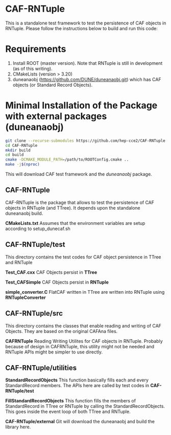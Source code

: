 # CAF-RNTuple

This is a standalone test framework to test the persistence of CAF objects in RNTuple. Please follow the instructions below to build and run this code:

# Requirements

1. Install ROOT (master version). Note that RNTuple is still in development (as of this writing). 
2. CMakeLists (version > 3.20)
3. duneanaobj (https://github.com/DUNE/duneanaobj.git) which has CAF objects (or Standard Record Objects). 

# Minimal Installation of the Package with external packages (duneanaobj)

```bash
git clone --recurse-submodules https://github.com/hep-cce2/CAF-RNTuple.git
cd CAF-RNTuple
mkdir build
cd build
cmake -DCMAKE_MODULE_PATH=/path/to/ROOTConfig.cmake ..
make -j$(nproc)
```
This will download CAF test framework and the *duneanaobj* package. 

## CAF-RNTuple 

CAF-RNTuple is the package that allows to test the persistence of CAF objects in RNTuple (and TTree). It depends upon the standalone duneanaobj build. 


**CMakeLists.txt** Assumes that the environment variables are setup according to setup_dunecaf.sh

## CAF-RNTuple/test

This directory contains the test codes for CAF object persistence in TTree and RNTuple

**Test_CAF.cxx** CAF Objects persist in **TTree**

**Test_CAFSimple** CAF Objects persist in **RNTuple**

**simple_converter.C** FlatCAF written in TTree are written into RNTuple using **RNTupleConverter**

## CAF-RNTuple/src

This directory contains the classes that enable reading and writing of CAF Objects. They are based on the original CAFAna files. 

**CAFRNTuple** Reading Writing Utilites for CAF objects in RNTuple. Probably because of design in CAFRNTuple, this utility might not be needed and RNTuple APIs might be simpler to use directly.

## CAF-RNTuple/utilities

**StandardRecordObjects** 
This function basically fills each and every StandardRecord members. The APIs here are called by test codes in **CAF-RNTuple/test**

**FillStandardRecordObjects** 
This function fills the members of StandardRecord in TTree or RNTuple by calling the StandardRecordObjects. This goes inside the event loop of both TTree and RNTuple.

**CAF-RNTuple/external**
Git will download the duneanaobj and build the library here. 

